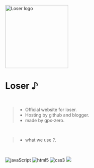 <p>
  <a href='https://itsmebadloser.blogspot.com'>
    <img src='https://raw.githubusercontent.com/catraco/website.badloser/main/application/public/images/parte3.jpg' title='Loser logo'  width="200px"/>
  </a>
</p>

<h1> Loser ♪ </h1>

<br/>

> - Official website for loser.
> - Hosting by github and blogger.
> - made by gpx-zero.

<br/>

> - what we use ?.

<br/>

<span><img src="https://img.shields.io/badge/JavaScript-F7DF1E?style=flat&logo=javascript&logoColor=black" alt="javaScript" /></span>
<span><img src="https://img.shields.io/badge/-HTML5-E34F26?style=flat&logo=html5&logoColor=white" alt="html5" /></span>
<span><img src="https://img.shields.io/badge/-CSS3-1572B6?style=flat&logo=css3" alt="css3" /></span>
<span><img src="https://img.shields.io/badge/VSCode%20-%232E2E2E.svg?&style=flat&logo=visual-studio-code&logoColor=%2330A2FF" /></span>
